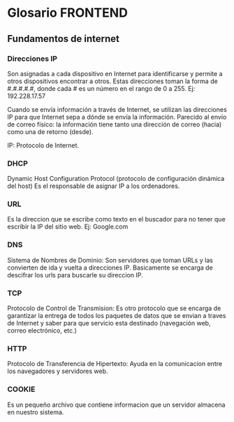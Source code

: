 # Glosario FRONTEND

## Fundamentos de internet 

### Direcciones IP

Son asignadas a cada dispositivo en Internet para identificarse y permite a otros dispositivos encontrar a otros. Estas direcciones toman la forma de #.#.#.#.#, donde cada # es un número en el rango de 0 a 255. Ej: 192.228.17.57

Cuando se envía información a través de Internet, se utilizan las direcciones IP para que Internet sepa a dónde se envía la información. Parecido al envío de correo físico: la información tiene tanto una dirección de correo (hacia) como una de retorno (desde).

IP: Protocolo de Internet. 

### DHCP

Dynamic Host Configuration Protocol (protocolo de configuración dinámica del host) 
Es el responsable de asignar IP a los ordenadores.

### URL

Es la direccion que se escribe como texto en el buscador para no tener que escribir la IP del sitio web. 
Ej: Google.com

### DNS

Sistema de Nombres de Dominio: Son servidores que toman URLs y las convierten de ida y vuelta a direcciones IP. Basicamente se encarga de descifrar los urls para buscarle su direccion IP.

### TCP 

Protocolo de Control de Transmision: Es otro protocolo que se encarga de garantizar la entrega de todos los paquetes de datos que se envian a traves de Internet y saber para que servicio esta destinado (navegación web, correo electrónico, etc.)

### HTTP

Protocolo de Transferencia de Hipertexto: Ayuda en la comunicacion entre los navegadores y servidores web.

### COOKIE 

Es un pequeño archivo que contiene informacion que un servidor almacena en nuestro sistema.


